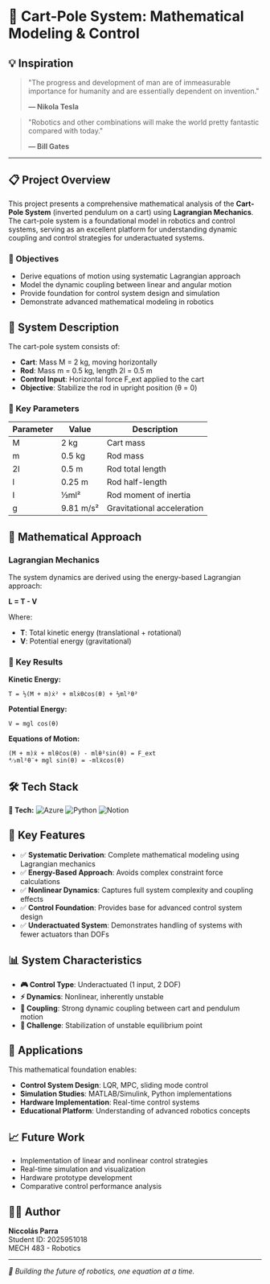 # 🤖 Cart-Pole System: Mathematical Modeling & Control

## 💡 Inspiration

> "The progress and development of man are of immeasurable importance for humanity and are essentially dependent on invention."
> 
> **— Nikola Tesla**

> "Robotics and other combinations will make the world pretty fantastic compared with today."
> 
> **— Bill Gates**

---

## 📋 Project Overview

This project presents a comprehensive mathematical analysis of the **Cart-Pole System** (inverted pendulum on a cart) using **Lagrangian Mechanics**. The cart-pole system is a foundational model in robotics and control systems, serving as an excellent platform for understanding dynamic coupling and control strategies for underactuated systems.

### 🎯 Objectives
- Derive equations of motion using systematic Lagrangian approach
- Model the dynamic coupling between linear and angular motion
- Provide foundation for control system design and simulation
- Demonstrate advanced mathematical modeling in robotics

## 🔧 System Description

The cart-pole system consists of:
- **Cart**: Mass M = 2 kg, moving horizontally
- **Rod**: Mass m = 0.5 kg, length 2l = 0.5 m
- **Control Input**: Horizontal force F_ext applied to the cart
- **Objective**: Stabilize the rod in upright position (θ = 0)

### 📐 Key Parameters
| Parameter | Value | Description |
|-----------|-------|-------------|
| M | 2 kg | Cart mass |
| m | 0.5 kg | Rod mass |
| 2l | 0.5 m | Rod total length |
| l | 0.25 m | Rod half-length |
| I | ⅓ml² | Rod moment of inertia |
| g | 9.81 m/s² | Gravitational acceleration |

## 🔬 Mathematical Approach

### Lagrangian Mechanics
The system dynamics are derived using the energy-based Lagrangian approach:

**L = T - V**

Where:
- **T**: Total kinetic energy (translational + rotational)
- **V**: Potential energy (gravitational)

### 🧮 Key Results

**Kinetic Energy:**
```
T = ½(M + m)ẋ² + mlẋθ̇cos(θ) + ⅔ml²θ̇²
```

**Potential Energy:**
```
V = mgl cos(θ)
```

**Equations of Motion:**
```
(M + m)ẍ + mlθ̈cos(θ) - mlθ̇²sin(θ) = F_ext
⁴⁄₃ml²θ̈ + mgl sin(θ) = -mlẍcos(θ)
```

## 🛠️ Tech Stack

**🔧 Tech:** ![Azure](https://img.shields.io/badge/Azure-%230078D4.svg?style=flat-square&logo=microsoftazure&logoColor=white) ![Python](https://img.shields.io/badge/Python-%233776AB.svg?style=flat-square&logo=python&logoColor=white) ![Notion](https://img.shields.io/badge/Notion-%23000000.svg?style=flat-square&logo=notion&logoColor=white)

## 🌟 Key Features

- ✅ **Systematic Derivation**: Complete mathematical modeling using Lagrangian mechanics
- ✅ **Energy-Based Approach**: Avoids complex constraint force calculations
- ✅ **Nonlinear Dynamics**: Captures full system complexity and coupling effects
- ✅ **Control Foundation**: Provides base for advanced control system design
- ✅ **Underactuated System**: Demonstrates handling of systems with fewer actuators than DOFs

## 📊 System Characteristics

- **🎮 Control Type**: Underactuated (1 input, 2 DOF)
- **⚡ Dynamics**: Nonlinear, inherently unstable
- **🔄 Coupling**: Strong dynamic coupling between cart and pendulum motion
- **🎯 Challenge**: Stabilization of unstable equilibrium point

## 🚀 Applications

This mathematical foundation enables:
- **Control System Design**: LQR, MPC, sliding mode control
- **Simulation Studies**: MATLAB/Simulink, Python implementations
- **Hardware Implementation**: Real-time control systems
- **Educational Platform**: Understanding of advanced robotics concepts

## 📈 Future Work

- Implementation of linear and nonlinear control strategies
- Real-time simulation and visualization
- Hardware prototype development
- Comparative control performance analysis

## 👨‍🎓 Author

**Niccolás Parra**  
Student ID: 2025951018  
MECH 483 - Robotics  

---

*🤖 Building the future of robotics, one equation at a time.*
